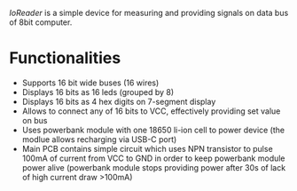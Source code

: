 *IoReader* is a simple device for measuring and providing signals on data bus of 8bit computer.

# Functionalities
- Supports 16 bit wide buses (16 wires)
- Displays 16 bits as 16 leds (grouped by 8)
- Displays 16 bits as 4 hex digits on 7-segment display
- Allows to connect any of 16 bits to VCC, effectively providing set value on bus
- Uses powerbank module with one 18650 li-ion cell to power device (the modlue allows recharging via USB-C port)
- Main PCB contains simple circuit which uses NPN transistor to pulse 100mA of current from VCC to GND in order to keep powerbank module power alive (powerbank module stops providing power after 30s of lack of high current draw >100mA)
